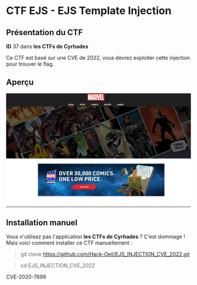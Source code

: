 # CTF EJS - EJS Template Injection

## Présentation du CTF 
**ID** 37 dans **les CTFs de Cyrhades**

Ce CTF est basé sur une CVE de 2022, vous devrez exploiter cette injection pour trouver le flag.


## Aperçu
![infos/capture.jpg](infos/capture.jpg)



-----------

## Installation manuel
Vous n'utilisez pas l'application **les CTFs de Cyrhades** ? C'est dommage !
Mais voici comment installer ce CTF manuellement :

> git clone https://github.com/Hack-Oeil/EJS_INJECTION_CVE_2022.git

> cd EJS_INJECTION_CVE_2022


CVE-2020-7699